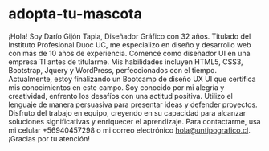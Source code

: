 # adopta-tu-mascota
¡Hola! Soy Darío Gijón Tapia, Diseñador Gráfico con 32 años. Titulado del Instituto Profesional Duoc UC, me especializo en diseño y desarrollo web con más de 10 años de experiencia. Comencé como diseñador UI en una empresa TI antes de titularme. Mis habilidades incluyen HTML5, CSS3, Bootstrap, Jquery y WordPress, perfeccionados con el tiempo. Actualmente, estoy finalizando un Bootcamp de diseño UX UI que certifica mis conocimientos en este campo.
Soy conocido por mi alegría y creatividad, enfrento los desafíos con una actitud positiva. Utilizo el lenguaje de manera persuasiva para presentar ideas y defender proyectos. Disfruto del trabajo en equipo, creyendo en su capacidad para alcanzar soluciones significativas y enriquecer el aprendizaje.
Para contactarme, usa mi celular +56940457298 o mi correo electrónico hola@untipografico.cl. 
¡Gracias por tu atención!
